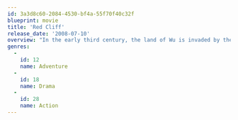 ```yaml
---
id: 3a3d8c60-2084-4530-bf4a-55f70f40c32f
blueprint: movie
title: 'Red Cliff'
release_date: '2008-07-10'
overview: "In the early third century, the land of Wu is invaded by the warlord Cao Cao and his million soldiers. The ruler of Wu, Sun Quan, calls on the rival warlord Liu Bei for help, but their two armies are still badly outnumbered. However, the Wu strategist Zhou Yu sees that Cao Cao's army is unused to battling on the sea, which may just give them a chance if they can exploit this weakness properly."
genres:
  -
    id: 12
    name: Adventure
  -
    id: 18
    name: Drama
  -
    id: 28
    name: Action
---
```

